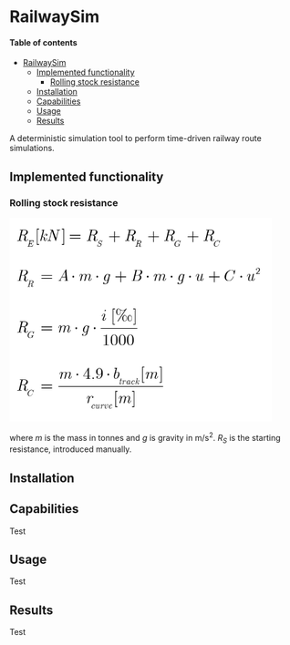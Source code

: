 # RailwaySim

#### Table of contents  <!-- omit in toc -->

- [RailwaySim](#railwaysim)
  - [Implemented functionality](#implemented-functionality)
    - [Rolling stock resistance](#rolling-stock-resistance)
  - [Installation](#installation)
  - [Capabilities](#capabilities)
  - [Usage](#usage)
  - [Results](#results)



A deterministic simulation tool to perform time-driven railway route simulations. 
## Implemented functionality


### Rolling stock resistance


<img src="resources/images/formulas/resistances.png" alt="resistances" width="460"/>

where <i>m</i> is the mass in tonnes and <i>g</i> is gravity in m/s<sup>2</sup>. <i>R<sub>S</sub></i> is the starting resistance, introduced manually.
## Installation


## Capabilities

Test

## Usage

Test

## Results

Test


